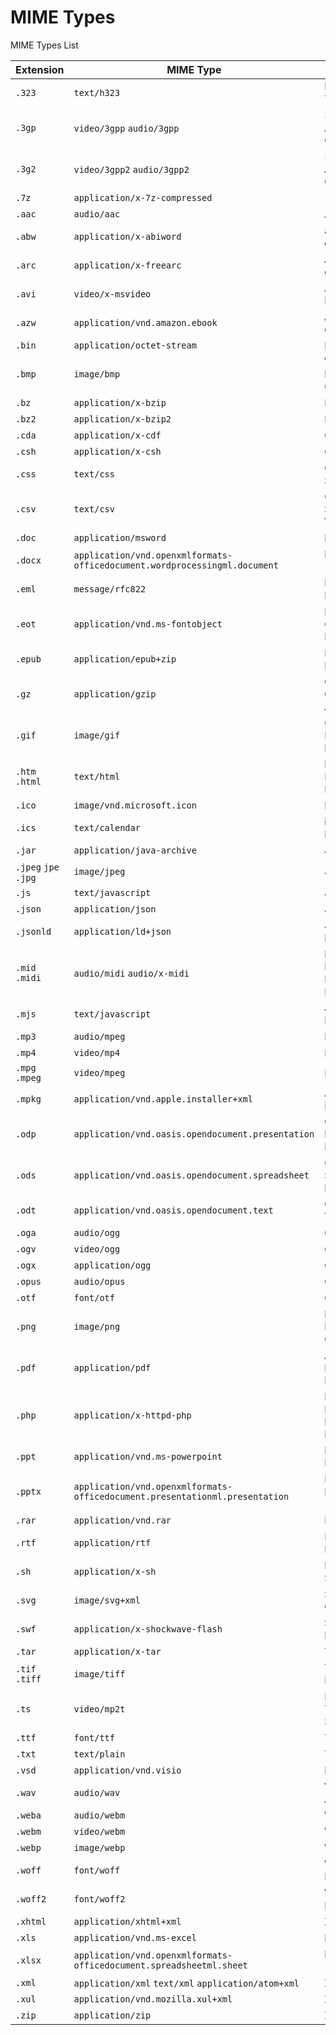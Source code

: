 # MIME Types
MIME Types List

|Extension|MIME Type|Document|
|--|--|--|
|`.323`|`text/h323`|H.323 IP Telephony Data|
|`.3gp`|`video/3gpp` `audio/3gpp`|3GPP Audio/Video Container|
|`.3g2`|`video/3gpp2` `audio/3gpp2`|3GPP2 Audio/Video Container|
|`.7z`|`application/x-7z-compressed`|7-zip|
|`.aac`|`audio/aac`|AAC audio|
|`.abw`|`application/x-abiword`|abiWord document|
|`.arc`|`application/x-freearc`|Archive document|
|`.avi`|`video/x-msvideo`|Audio Video Interleave|
|`.azw`|`application/vnd.amazon.ebook`|Amazon Kindle eBook|
|`.bin`|`application/octet-stream`|Binary Data|
|`.bmp`|`image/bmp`|Windows OS/2 Bitmap Graphics|
|`.bz`|`application/x-bzip`|BZip archive|
|`.bz2`|`application/x-bzip2`|BZip2 archive|
|`.cda`|`application/x-cdf`|CD Audio|
|`.csh`|`application/x-csh`|C-Shell Script|
|`.css`|`text/css`|Cascading Style Sheets|
|`.csv`|`text/csv`|Comma-Separated Values|
|`.doc`|`application/msword`|Microsoft Word|
|`.docx`|`application/vnd.openxmlformats-officedocument.wordprocessingml.document`|Microsoft Word (OpenXML)|
|`.eml`|`message/rfc822`|EMail Message Format|
|`.eot`|`application/vnd.ms-fontobject`|MS Embedded OpenType Fonts|
|`.epub`|`application/epub+zip`|Electronic Publication|
|`.gz`|`application/gzip`|GZip Compressed Archive|
|`.gif`|`image/gif`|Graphics Interchange Format|
|`.htm` `.html`|`text/html`|HyperText Markup Language|
|`.ico`|`image/vnd.microsoft.icon`|Icon Format|
|`.ics`|`text/calendar`|iCalendar Format|
|`.jar`|`application/java-archive`|Java Archive|
|`.jpeg` `jpe` `.jpg`|`image/jpeg`|JPEG Images|
|`.js`|`text/javascript`|JavaScript|
|`.json`|`application/json`|JSON Format|
|`.jsonld`|`application/ld+json`|JSON-LD Format|
|`.mid` `.midi`|`audio/midi` `audio/x-midi`|Musical Instrument Digital Interface|
|`.mjs`|`text/javascript`|JavaScript Module|
|`.mp3`|`audio/mpeg`|MP3 Audio|
|`.mp4`|`video/mp4`|MP3 Audio|
|`.mpg` `.mpeg`|`video/mpeg`|MPEG Video|
|`.mpkg`|`application/vnd.apple.installer+xml`|Apple Installer Package|
|`.odp`|`application/vnd.oasis.opendocument.presentation`|OpenDocument Presentation Document|
|`.ods`|`application/vnd.oasis.opendocument.spreadsheet`|OpenDocument Spreadsheet Document|
|`.odt`|`application/vnd.oasis.opendocument.text`|OpenDocument Text Document|
|`.oga`|`audio/ogg`|OGG Audio|
|`.ogv`|`video/ogg`|OGG Video|
|`.ogx`|`application/ogg`|OGG|
|`.opus`|`audio/opus`|Opus Audio|
|`.otf`|`font/otf`|OpenType Font|
|`.png`|`image/png`|Portable Network Graphics|
|`.pdf`|`application/pdf`|Adobe Portable Document Format|
|`.php`|`application/x-httpd-php`|Hypertext Preprocessor - Personal Home Page|
|`.ppt`|`application/vnd.ms-powerpoint`|Microsoft PowerPoint|
|`.pptx`|`application/vnd.openxmlformats-officedocument.presentationml.presentation`|Microsoft PowerPoint (OpenXML)|
|`.rar`|`application/vnd.rar`|RAR Archive|
|`.rtf`|`application/rtf`|Rich Text Format|
|`.sh`|`application/x-sh`|Bourne Shell Script|
|`.svg`|`image/svg+xml`|Scalable Vector Graphics|
|`.swf`|`application/x-shockwave-flash`|Small Web Format|
|`.tar`|`application/x-tar`|Tape Archive|
|`.tif` `.tiff`|`image/tiff`|Tagged Image File Format|
|`.ts`|`video/mp2t`|MPEG Transport Stream|
|`.ttf`|`font/ttf`|TrueType Font|
|`.txt`|`text/plain`|Text|
|`.vsd`|`application/vnd.visio`|Microsoft Visio|
|`.wav`|`audio/wav`|Waveform Audio Format|
|`.weba`|`audio/webm`|WEBM Audio|
|`.webm`|`video/webm`|WEBM Video|
|`.webp`|`image/webp`|WEBM Image|
|`.woff`|`font/woff`|Web Open Font Format|
|`.woff2`|`font/woff2`|Web Open Font Format|
|`.xhtml`|`application/xhtml+xml`|XHTML|
|`.xls`|`application/vnd.ms-excel`|Microsoft Excel|
|`.xlsx`|`application/vnd.openxmlformats-officedocument.spreadsheetml.sheet`|Microsoft Excel (OpenXML)|
|`.xml`|`application/xml` `text/xml` `application/atom+xml`|XML|
|`.xul`|`application/vnd.mozilla.xul+xml`|XUL|
|`.zip`|`application/zip`|ZIP Archive|
